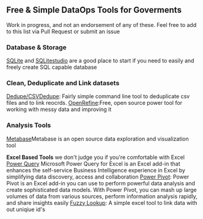 ## Free & Simple DataOps Tools for Goverments 
Work in progress, and not an endorsement of any of these. Feel free to add to this list via Pull Request or submit an issue

### Database & Storage
[SQLite](https://www.sqlite.org/) and [SQLitestudio](https://sqlitestudio.pl/index.rvt) are a good place to start if you need to easily and freely create SQL capable database


### Clean, Deduplicate and Link datasets
[Dedupe/CSVDedupe](https://github.com/dedupeio/csvdedupe): Fairly simple command line tool to deduplicate csv files and to link reocrds.
[OpenRefine](https://github.com/OpenRefine/OpenRefine):Free, open source power tool for working with messy data and improving it


### Analysis Tools
[Metabase](https://www.metabase.com/)Metabase is an open source data exploration and visualization tool


**Excel Based Tools** we don't judge you if you're comfortable with Excel
[Power Query](https://www.microsoft.com/en-us/download/details.aspx?id=39379) Microsoft Power Query for Excel is an Excel add-in that enhances the self-service Business Intelligence experience in Excel by simplifying data discovery, access and collaboration
[Power Pivot](https://support.office.com/en-us/article/Power-Pivot-Powerful-data-analysis-and-data-modeling-in-Excel-a9c2c6e2-cc49-4976-a7d7-40896795d045): Power Pivot is an Excel add-in you can use to perform powerful data analysis and create sophisticated data models. With Power Pivot, you can mash up large volumes of data from various sources, perform information analysis rapidly, and share insights easily
[Fuzzy Lookup](https://www.microsoft.com/en-us/download/details.aspx?id=15011): A simple excel tool to link data with out uniqiue id's

